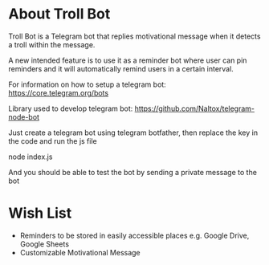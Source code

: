 # About Troll Bot
Troll Bot is a Telegram bot that replies motivational message when it detects a troll within the message.

A new intended feature is to use it as a reminder bot where user can pin reminders and it will automatically remind users in a certain interval.

For information on how to setup a telegram bot:
https://core.telegram.org/bots

Library used to develop telegram bot:
https://github.com/Naltox/telegram-node-bot

Just create a telegram bot using telegram botfather, then replace the key in the code and run the js file

node index.js

And you should be able to test the bot by sending a private message to the bot

# Wish List
* Reminders to be stored in easily accessible places e.g. Google Drive, Google Sheets
* Customizable Motivational Message
